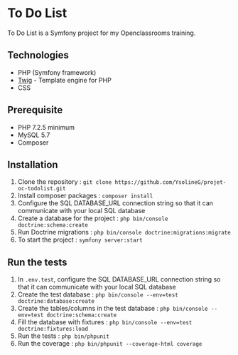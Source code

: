 # To Do List

To Do List is a Symfony project for my Openclassrooms training.

## Technologies

-   PHP (Symfony framework)
-   [Twig](https://twig.symftwigony.com/) - Template engine for PHP
-   CSS

## Prerequisite

-   PHP 7.2.5 minimum
-   MySQL 5.7
-   Composer

## Installation

1.  Clone the repository : `git clone https://github.com/YsolineG/projet-oc-todolist.git`
2.  Install composer packages : `composer install`
3.  Configure the SQL DATABASE_URL connection string so that it can communicate with your local SQL database
4.  Create a database for the project : `php bin/console doctrine:schema:create`
5.  Run Doctrine migrations : `php bin/console doctrine:migrations:migrate`
6.  To start the project : `symfony server:start`

## Run the tests

1.  In `.env.test`, configure the SQL DATABASE_URL connection string so that it can communicate with your local SQL database
2.  Create the test database : `php bin/console --env=test doctrine:database:create`
3.  Create the tables/columns in the test database : `php bin/console --env=test doctrine:schema:create`
4.  Fill the database with fixtures : `php bin/console --env=test doctrine:fixtures:load`
5.  Run the tests : `php bin/phpunit`
6.  Run the coverage : `php bin/phpunit --coverage-html coverage`
